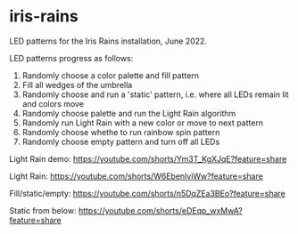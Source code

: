 # iris-rains

LED patterns for the Iris Rains installation, June 2022.

LED patterns progress as follows:
1. Randomly choose a color palette and fill pattern
2. Fill all wedges of the umbrella
3. Randomly choose and run a 'static' pattern, i.e. where all LEDs remain lit and colors move
4. Randomly choose palette and run the Light Rain algorithm
5. Randomly run Light Rain with a new color or move to next pattern
6. Randomly choose whethe to run rainbow spin pattern
7. Randomly choose empty pattern and turn off all LEDs

Light Rain demo:
https://youtube.com/shorts/Ym3T_KgXJqE?feature=share

Light Rain:
https://youtube.com/shorts/W6EbenlviWw?feature=share

Fill/static/empty:
https://youtube.com/shorts/n5DqZEa3BEo?feature=share

Static from below:
https://youtube.com/shorts/eDEqp_wxMwA?feature=share
